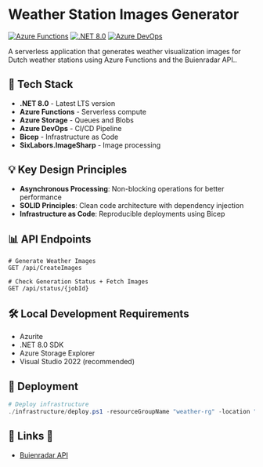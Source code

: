# Weather Station Images Generator

[![Azure Functions](https://img.shields.io/badge/Azure-Functions-blue?style=flat&logo=azure-functions)](https://azure.microsoft.com/en-us/products/functions/)
[![.NET 8.0](https://img.shields.io/badge/.NET-8.0-512BD4?style=flat&logo=.net)](https://dotnet.microsoft.com/download/dotnet/8.0)
[![Azure DevOps](https://img.shields.io/badge/Azure%20DevOps-Pipeline-0078D7?style=flat&logo=azure-devops)](https://azure.microsoft.com/en-us/products/devops/)

A serverless application that generates weather visualization images for Dutch weather stations using Azure Functions and the Buienradar API..

## 🚀 Tech Stack

- **.NET 8.0** - Latest LTS version
- **Azure Functions** - Serverless compute
- **Azure Storage** - Queues and Blobs
- **Azure DevOps** - CI/CD Pipeline
- **Bicep** - Infrastructure as Code
- **SixLabors.ImageSharp** - Image processing

## 💡 Key Design Principles
- **Asynchronous Processing**: Non-blocking operations for better performance
- **SOLID Principles**: Clean code architecture with dependency injection
- **Infrastructure as Code**: Reproducible deployments using Bicep

## 📊 API Endpoints

```http
# Generate Weather Images
GET /api/CreateImages

# Check Generation Status + Fetch Images
GET /api/status/{jobId}
```

## 🛠️ Local Development Requirements

- Azurite
- .NET 8.0 SDK
- Azure Storage Explorer   
- Visual Studio 2022 (recommended)

## 🚢 Deployment

```powershell
# Deploy infrastructure
./infrastructure/deploy.ps1 -resourceGroupName "weather-rg" -location "westeurope"
```
## 🔗 Links 🔗

- [Buienradar API](https://www.buienradar.nl/overbuienradar/gratis-weerdata)
